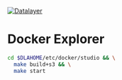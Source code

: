 [![Datalayer](https://raw.githubusercontent.com/datalayer/datalayer/main/res/logo/datalayer-25.svg?sanitize=true)](https://datalayer.io)

# Docker Explorer

```bash
cd $DLAHOME/etc/docker/studio && \
  make build+s3 && \
  make start
```
